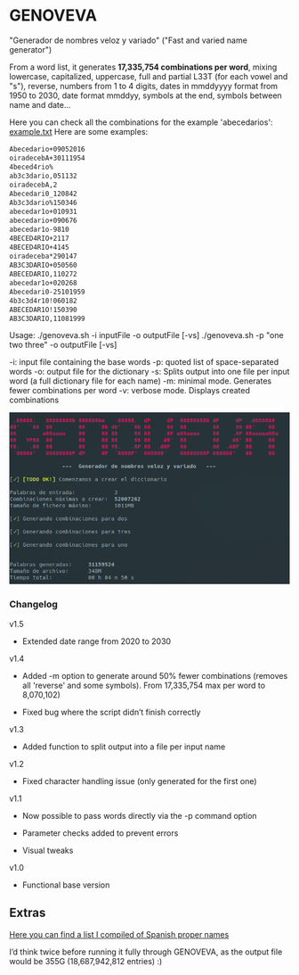 # GENOVEVA

"Generador de nombres veloz y variado" ("Fast and varied name generator")

From a word list, it generates **17,335,754 combinations per word**, mixing lowercase, capitalized, uppercase, full and partial L33T (for each vowel and "s"), reverse, numbers from 1 to 4 digits, dates in mmddyyyy format from 1950 to 2030, date format mmddyy, symbols at the end, symbols between name and date...

Here you can check all the combinations for the example 'abecedarios':  
[example.txt](other_stuffs/abecedarios_example.txt) Here are some examples:

```
Abecedario+09052016
oiradecebA+30111954
4beced4rio%
ab3c3dario,051132
oiradecebA,2
Abecedari0_120842
Ab3c3dario%150346
abecedar1o+010931
abecedario+090676
abecedar1o-9810
4BECED4RIO+2117
4BECED4RIO+4145
oiradeceba*290147
AB3C3DARIO+050560
ABECEDARIO,110272
abecedar1o+020268
Abecedari0-25101959
4b3c3d4r10!060182
ABECEDAR1O!150390
AB3C3DARIO,11081999
```

Usage:
./genoveva.sh -i inputFile -o outputFile [-vs]
./genoveva.sh -p "one two three" -o outputFile [-vs]

-i: input file containing the base words
-p: quoted list of space-separated words
-o: output file for the dictionary
-s: Splits output into one file per input word
    (a full dictionary file for each name)
-m: minimal mode. Generates fewer combinations per word
-v: verbose mode. Displays created combinations




<p align="center">
 <img src="genoveva.png" />
</p>


### Changelog
v1.5

- Extended date range from 2020 to 2030

v1.4

- Added -m option to generate around 50% fewer combinations (removes all 'reverse' and some symbols). From 17,335,754 max per word to 8,070,102)

- Fixed bug where the script didn’t finish correctly

v1.3

- Added function to split output into a file per input name

v1.2

- Fixed character handling issue (only generated for the first one)

v1.1

- Now possible to pass words directly via the -p command option

- Parameter checks added to prevent errors

- Visual tweaks

v1.0

- Functional base version


## Extras
[Here you can find a list I compiled of Spanish proper names](other_stuffs/spanish_names.txt)

I’d think twice before running it fully through GENOVEVA, as the output file would be 355G (18,687,942,812 entries) :)